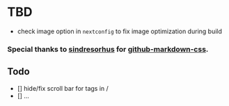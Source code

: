 # TBD

- check image option in `nextconfig` to fix image optimization during build

### Special thanks to [sindresorhus](https://github.com/sindresorhus) for [github-markdown-css](https://github.com/sindresorhus/github-markdown-css).


## Todo
- [] hide/fix scroll bar for tags in /
- [] ...